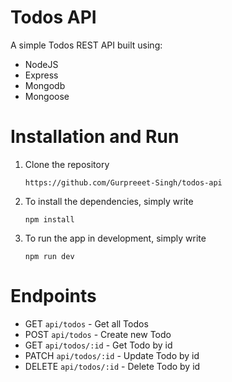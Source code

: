 # Todos API
A simple Todos REST API built using:
* NodeJS
* Express
* Mongodb
* Mongoose

# Installation and Run
1. Clone the repository
   ```
   https://github.com/Gurpreeet-Singh/todos-api
   ```
2. To install the dependencies, simply write
   ```
   npm install
   ```
3. To run the app in development, simply write
   ```
   npm run dev
   ```

# Endpoints
* GET `api/todos` - Get all Todos
* POST `api/todos` - Create new Todo
* GET `api/todos/:id` - Get Todo by id
* PATCH `api/todos/:id` - Update Todo by id
* DELETE `api/todos/:id` - Delete Todo by id
